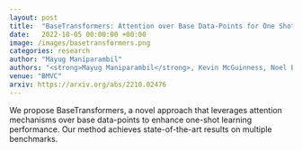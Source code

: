 ```yaml
---
layout: post
title:  "BaseTransformers: Attention over Base Data-Points for One Shot Learning"
date:   2022-10-05 00:00:00 +00:00
image: /images/basetransformers.png
categories: research
author: "Mayug Maniparambil"
authors: "<strong>Mayug Maniparambil</strong>, Kevin McGuinness, Noel E. O'Connor"
venue: "BMVC"
arxiv: https://arxiv.org/abs/2210.02476
---
```

We propose BaseTransformers, a novel approach that leverages attention mechanisms over base data-points to enhance one-shot learning performance. Our method achieves state-of-the-art results on multiple benchmarks.
